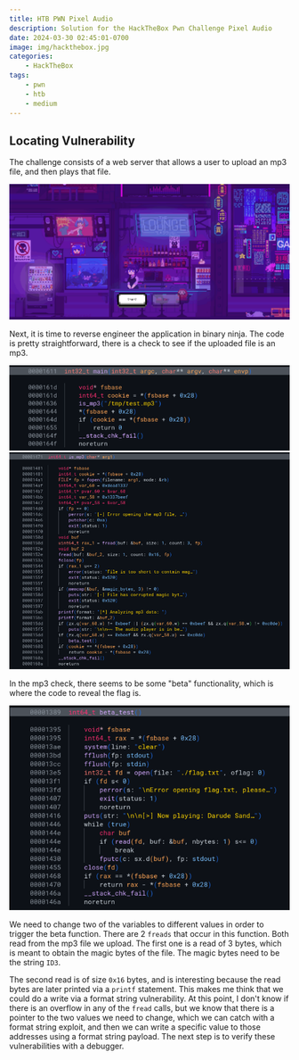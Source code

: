 ```yaml
---
title: HTB PWN Pixel Audio
description: Solution for the HackTheBox Pwn Challenge Pixel Audio
date: 2024-03-30 02:45:01-0700
image: img/hackthebox.jpg
categories:
    - HackTheBox
tags:
    - pwn
    - htb
    - medium
---
```


## Locating Vulnerability

The challenge consists of a web server that allows a user to upload an mp3 file, and then plays that file.

![Really cool pixel art](img/1.png)

Next, it is time to reverse engineer the application in binary ninja.
The code is pretty straightforward, there is a check to see if the uploaded file is an mp3.

![Main function](img/2.png) ![mp3 check](img/3.png)

In the mp3 check, there seems to be some "beta" functionality, which is where the code to reveal the flag is.

![Read flag](img/4.png)

We need to change two of the variables to different values in order to trigger the beta function.
There are 2 `freads` that occur in this function.
Both read from the mp3 file we upload.
The first one is a read of 3 bytes, which is meant to obtain the magic bytes of the file.
The magic bytes need to be the string `ID3`.

The second read is of size `0x16` bytes, and is interesting because the read bytes are later printed via a `printf` statement.
This makes me think that we could do a write via a format string vulnerability.
At this point, I don't know if there is an overflow in any of the `fread` calls, but we know that there is a pointer to the two values we need to change, which we can catch with a format string exploit, and then we can write a specific value to those addresses using a format string payload.
The next step is to verify these vulnerabilities with a debugger.